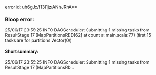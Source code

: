 error id: uh6gJc/f13I1jzrANhJRhA==
### Bloop error:

25/06/17 23:55:25 INFO DAGScheduler: Submitting 1 missing tasks from ResultStage 17 (MapPartitionsRDD[62] at count at main.scala:77) (first 15 tasks are for partitions Vector(0))
#### Short summary: 

25/06/17 23:55:25 INFO DAGScheduler: Submitting 1 missing tasks from ResultStage 17 (MapPartitionsRD...